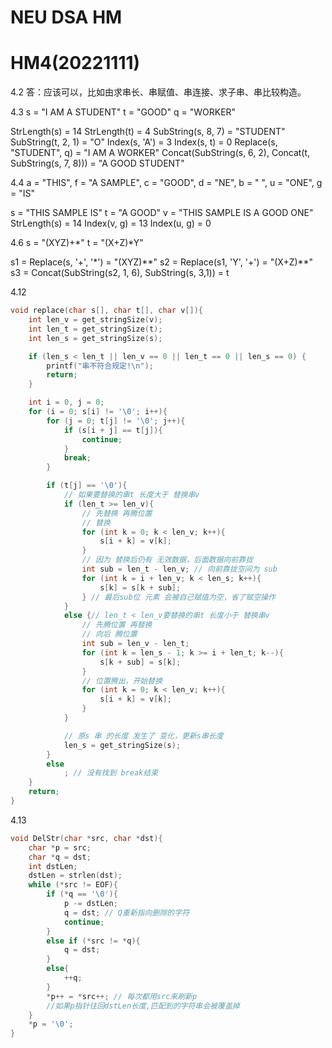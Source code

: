 # NEU DSA HM
# HM4(20221111)

4.2
答：应该可以，比如由求串长、串赋值、串连接、求子串、串比较构造。

4.3
s = "I AM A STUDENT"
t = "GOOD"
q = "WORKER"

StrLength(s) = 14
StrLength(t) = 4
SubString(s, 8, 7) = "STUDENT"
SubString(t, 2, 1) = "O"
Index(s, 'A') = 3
Index(s, t) = 0
Replace(s, "STUDENT", q) = "I AM A WORKER"
Concat(SubString(s, 6, 2), Concat(t, SubString(s, 7, 8))) = "A GOOD STUDENT"

4.4
a = "THIS", f = "A SAMPLE", c = "GOOD", d = "NE", b = " ", u = "ONE", g = "IS"

s = "THIS SAMPLE IS"
t = "A GOOD"
v = "THIS SAMPLE IS A GOOD ONE"
StrLength(s) = 14
Index(v, g) = 13
Index(u, g) = 0

4.6
s = "(XYZ)+*"
t = "(X+Z)*Y"

s1 = Replace(s, '+', '\*') = "(XYZ)\*\*"
s2 = Replace(s1, 'Y', '+') = "(X+Z)\*\*"
s3 = Concat(SubString(s2, 1, 6), SubString(s, 3,1)) = t

4.12
``` C
void replace(char s[], char t[], char v[]){
    int len_v = get_stringSize(v);
    int len_t = get_stringSize(t);
    int len_s = get_stringSize(s);

    if (len_s < len_t || len_v == 0 || len_t == 0 || len_s == 0) {
        printf("串不符合规定!\n");
        return;
    }

    int i = 0, j = 0;
    for (i = 0; s[i] != '\0'; i++){
        for (j = 0; t[j] != '\0'; j++){
            if (s[i + j] == t[j]){
                continue;
            }
            break;
        }

        if (t[j] == '\0'){
            // 如果要替换的串t 长度大于 替换串v
            if (len_t >= len_v){
                // 先替换 再腾位置
                // 替换
                for (int k = 0; k < len_v; k++){
                    s[i + k] = v[k];
                }
                // 因为 替换后仍有 无效数据，后面数据向前靠拢
                int sub = len_t - len_v; // 向前靠拢空间为 sub
                for (int k = i + len_v; k < len_s; k++){
                    s[k] = s[k + sub];
                } // 最后sub位 元素 会被自己赋值为空，省了赋空操作
            }
            else {// len_t < len_v要替换的串t 长度小于 替换串v
                // 先腾位置 再替换
                // 向后 腾位置
                int sub = len_v - len_t;
                for (int k = len_s - 1; k >= i + len_t; k--){
                    s[k + sub] = s[k];
                }
                // 位置腾出，开始替换
                for (int k = 0; k < len_v; k++){
                    s[i + k] = v[k];
                }
            }

            // 原s 串 的长度 发生了 变化，更新s串长度
            len_s = get_stringSize(s);
        }
        else
            ; // 没有找到 break结束
    }
    return;
}

```

4.13
``` C
void DelStr(char *src, char *dst){
    char *p = src;
    char *q = dst;
    int dstLen;
    dstLen = strlen(dst);
    while (*src != EOF){
        if (*q == '\0'){
            p -= dstLen;
            q = dst; // Q重新指向删除的字符
            continue;
        }
        else if (*src != *q){
            q = dst;
        }
        else{
            ++q;
        }
        *p++ = *src++; // 每次都用src来刷新p
        //如果p指针往回dstLen长度,匹配到的字符串会被覆盖掉
    }
    *p = '\0';
}
```